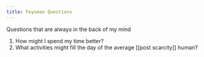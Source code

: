 ```yaml
---
title: Feynman Questions
---
```

Questions that are always in the back of my mind

1. How might I spend my time better?
2. What activities might fill the day of the average [[post scarcity]] human?